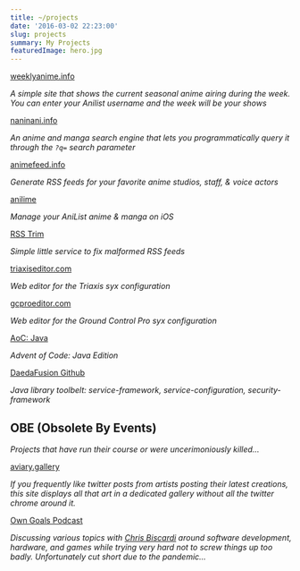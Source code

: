 ```yaml
---
title: ~/projects
date: '2016-03-02 22:23:00'
slug: projects
summary: My Projects
featuredImage: hero.jpg
---
```



<i class="fa fa-calendar" style="color: #98A8D9"></i> [weeklyanime.info](https://weeklyanime.info)

*A simple site that shows the current seasonal anime airing during the week.  You can enter your Anilist username and the week will be your shows*

<i class="fa-brands fa-searchengin" style="color: #184C78"></i> [naninani.info](https://naninani.info)

*An anime and manga search engine that lets you programmatically query it through the `?q=` search parameter*

<i class="fa-solid fa-rss" style="color: #F05AF2"></i> [animefeed.info](https://animefeed.info)

*Generate RSS feeds for your favorite anime studios, staff, & voice actors*

<i class="fa-regular fa-lemon" style="color: #BDE038"></i> [anilime](https://itunes.apple.com/us/app/anilime/id1358133029)

*Manage your AniList anime & manga on iOS*

<i class="fa-solid fa-scissors" style="color: #BD2A2E"></i> [RSS Trim](https://trim.markphilpot.com)

*Simple little service to fix malformed RSS feeds*

<i class="fa-solid fa-guitar" style="color: #B2BEBF"></i> [triaxiseditor.com](https://triaxiseditor.com)

*Web editor for the Triaxis syx configuration*

<i class="fa-solid fa-table-cells" style="color: #FF6B1A"></i> [gcproeditor.com](http://gcproeditor.com)

*Web editor for the Ground Control Pro syx configuration*

<i class="fa-brands fa-java"></i> [AoC: Java](https://github.com/markphilpot/aoc-java)

*Advent of Code: Java Edition*

<i class="fa-regular fa-sun" style="color: #FFEC5C"></i> [DaedaFusion Github](https://github.com/daedafusion)

*Java library toolbelt: service-framework, service-configuration, security-framework*




## OBE (Obsolete By Events)

*Projects that have run their course or were uncerimoniously killed...*

<i class="fab fa-twitter" style="color: #42B6E7"></i> [aviary.gallery](https://aviary.gallery) 

*If you frequently like twitter posts from artists posting their latest creations, this site displays all that art in a dedicated gallery without all the twitter chrome around it.*

<i class="fa-solid fa-microphone-lines" style="color: #9BA2A7"></i> [Own Goals Podcast](./own_goals)

*Discussing various topics with [Chris Biscardi](https://hachyderm.io/@chrisbiscardi) around software development, hardware, and games while trying very hard not to screw things up too badly.  Unfortunately cut short due to the pandemic...*


